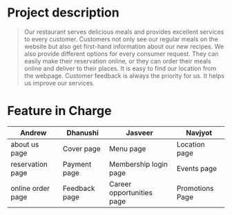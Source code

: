 # Project description
 > Our restaurant serves delicious meals and provides excellent services to every customer. Customers not only see our regular meals on the website but also get first-hand information about our new recipes. We also provide different options for every consumer request. They can easily make their reservation online, or they can order their meals online and deliver to their places. It is easy to find our location from the webpage. Customer feedback is always the priority for us. It helps us improve our services. 

# Feature in Charge

Andrew | Dhanushi | Jasveer | Navjyot     
--------|----------|---------|----------
about us page | Cover page | Menu page | Location page
reservation page | Payment page | Membership login page | Events page
online order page | Feedback page | Career opportunities page | Promotions Page



